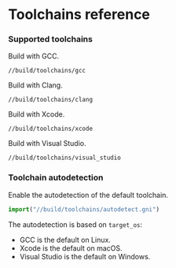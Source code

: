 # Toolchains reference

### Supported toolchains

Build with GCC.

```
//build/toolchains/gcc
```

Build with Clang.

```
//build/toolchains/clang
```

Build with Xcode.

```
//build/toolchains/xcode
```

Build with Visual Studio.

```
//build/toolchains/visual_studio
```

### Toolchain autodetection

Enable the autodetection of the default toolchain.

```python
import("//build/toolchains/autodetect.gni")
```

The autodetection is based on `target_os`:

- GCC is the default on Linux.
- Xcode is the default on macOS.
- Visual Studio is the default on Windows.